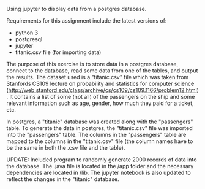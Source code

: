 Using jupyter to display data from a postgres database. 

Requirements for this assignment include the latest versions of:
- python 3 
- postgresql 
- jupyter 
- titanic.csv file (for importing data)

The purpose of this exercise is to store data in a postgres database, connect to the database, read some data from one of the tables, and output the results. The dataset used is a "titanic.csv" file which was taken from Stanfords CS109 lecture on probability and statistics for computer science (http://web.stanford.edu/class/archive/cs/cs109/cs109.1166/problem12.html). It contains a list of some (not all) of the passengers on the ship and some relevant information such as age, gender, how much they paid for a ticket, etc. 

In postgres, a "titanic" database was created along with the "passengers" table. To generate the data in postgres, the "titanic.csv" file was imported into the "passengers" table. The columns in the "passengers" table are mapped to the columns in the "titanic.csv" file (the column names have to be the same in both the .csv file and the table). 

UPDATE:
Included program to randomly generate 2000 records of data into the database. The .java file is located in the /app folder and the necessary dependencies are located in /lib.
The jupyter notebook is also updated to reflect the changes in the "titanic" database.